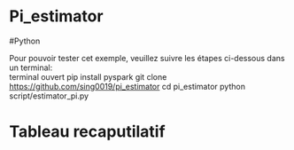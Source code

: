 # Pi_estimator
#Python

Pour pouvoir tester cet exemple, veuillez suivre les étapes ci-dessous dans un terminal:\
terminal ouvert
pip install pyspark
git clone https://github.com/sing0019/pi_estimator
cd pi_estimator
python script/estimator_pi.py

# Tableau recaputilatif 

